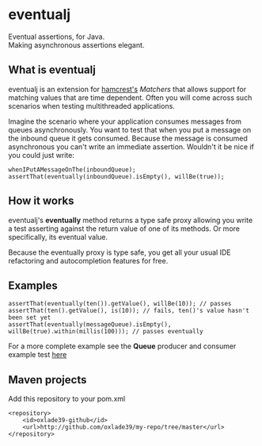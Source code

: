 eventualj
====================

Eventual assertions, for Java.  
Making asynchronous assertions elegant.

What is eventualj
-----------------
eventualj is an extension for [hamcrest's](http://code.google.com/p/hamcrest/) *Matchers* that allows support for matching values that are time dependent.
Often you will come across such scenarios when testing multithreaded applications.

Imagine the scenario where your application consumes messages from queues asynchronously. You want to test that when you put a message on the inbound queue it gets consumed. Because the message is consumed asynchronous you can't write an immediate assertion. Wouldn't it be nice if you could just write:

<pre><code>whenIPutAMessageOnThe(inboundQueue);
assertThat(eventually(inboundQueue).isEmpty(), willBe(true));</code></pre>

How it works
------------
eventualj's **eventually** method returns a type safe proxy allowing you write a test asserting against the return value of one of its methods. Or more specifically, its eventual value.

Because the eventually proxy is type safe, you get all your usual IDE refactoring and autocompletion features for free.

Examples
--------

<pre><code>assertThat(eventually(ten()).getValue(), willBe(10)); // passes
assertThat(ten().getValue(), is(10)); // fails, ten()'s value hasn't been set yet
assertThat(eventually(messageQueue).isEmpty(), willBe(true).within(millis(100))); // passes eventually</code></pre>

For a more complete example see the **Queue** producer and consumer example test [here](http://github.com/oxlade39/eventualj/blob/master/src/test/java/org/doxla/eventualj/ExampleTest.java)

Maven projects
--------------
Add this repository to your pom.xml
<pre><code>&lt;repository&gt;
    &lt;id&gt;oxlade39-github&lt;/id&gt;
    &lt;url&gt;http://github.com/oxlade39/my-repo/tree/master&lt;/url&gt;
&lt;/repository&gt;</code></pre>